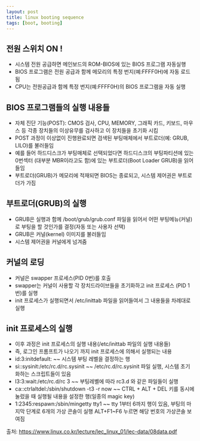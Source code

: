 ```yaml
---
layout: post
title: linux booting sequence
tags: [boot, booting]
---
```


## 전원 스위치 ON !
- 시스템 전원 공급하면 메인보드의 ROM-BIOS에 있는 BIOS 프로그램 자동실행
- BIOS 프로그램은 전원 공급과 함께 메모리의 특정 번지(예:FFFF0H)에 자동 로드 됨
- CPU는 전원공급과 함께 특정 번지(예:FFFF0H)의 BIOS 프로그램을 자동 실행
  
## BIOS 프로그램들의 실행 내용들
- 자체 진단 기능(POST): CMOS 검사, CPU, MEMORY, 그래픽 카드, 키보드, 마우스 등 각종 장치들의 이상유무를 검사하고 이 장치들을 초기화 시킴
- POST 과정이 이상없이 진행완료되면 검색된 부팅매체에서 부트로더(예: GRUB, LILO)를 불러들임
- 예를 들어 하드디스크가 부팅매체로 선택되었다면 하드디스크의 부팅파티션에 있는 0번섹터 (대부분 MBR이라고도 함)에 있는 부트로더(Boot Loader GRUB)을 읽어들임
- 부트로더(GRUB)가 메모리에 적재되면 BIOS는 종료되고, 시스템 제어권은 부트로더가 가짐
  
## 부트로더(GRUB)의 실행
- GRUB은 실행과 함께 /boot/grub/grub.conf 파일을 읽어서 어떤 부팅메뉴(커널)로 부팅을 할 것인가를 결정(자동 또는 사용자 선택)
- GRUB은 커널(kernel) 이미지를 불러들임
- 시스템 제어권을 커널에게 넘겨줌
  
## 커널의 로딩
- 커널은 swapper 프로세스(PID 0번)를 호출
- swapper는 커널이 사용할 각 장치드라이브들을 초기화하고 init 프로세스 (PID 1번)를 실행
- init 프로세스가 실행되면서 /etc/inittab 파일을 읽어들여서 그 내용들을 차례대로 실행
  
## init 프로세스의 실행
- 이후 과정은 init 프로세스의 실행 내용(/etc/inittab 파일의 실행 내용들)
- 즉, 로그인 프롬프트가 나오기 까지 init 프로세스에 의해서 실행되는 내용
- id:3:initdefault: ~~ 시스템 부팅 레벨을 결정하는 행
- si::sysinit:/etc/rc.d/rc.sysinit  ~~ /etc/rc.d/rc.sysinit 파일 실행, 시스템 초기화하는 스크립트들이 있음
- l3:3:wait:/etc/rc.d/rc 3 ~~ 부팅레벨에 따라 rc3.d 와 같은 파일들이 실행
- ca::ctrlaltdel:/sbin/shutdown -t3 -r now ~~ CTRL + ALT + DEL 키를 동시에 눌렀을 때 실행될 내용을 설정한 행(일종의 magic key)
- 1:2345:respawn:/sbin/mingetty tty1 ~~ tty 1부터 6까지 행이 있음, 부팅의 마지막 단계로 6개의 가상 콘솔이 실행 ALT+F1~F6 누르면 해당 번호의 가상콘솔 보여짐


출처: https://www.linux.co.kr/lecture/lec_linux_01/lec-data/08data.pdf
